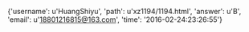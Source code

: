 {'username': u'HuangShiyu', 'path': u'xz1194/1194.html', 'answer': u'B', 'email': u'18801216815@163.com', 'time': '2016-02-24:23:26:55'}